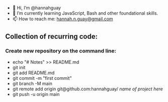 - 👋 Hi, I’m @hannahguay
- 🌱 I’m currently learning JavaScript, Bash and other foundational skills.
- 📫 How to reach me: hannah.n.guay@gmail.com

<h2>Collection of recurring code:</h2>
<h3>Create new repository on the command line:</h3>
<ul>
  <li>echo "# Notes" >> README.md</li>
  <li>git init</li>
  <li>git add README.md</li>
  <li>git commit -m "first commit"</li>
  <li>git branch -M main</li>
  <li>git remote add origin git@github.com:hannahguay/ <em>name of project here</em></li>
  <li>git push -u origin main</li>
</ul>


<!---
hannahguay/hannahguay is a ✨ special ✨ repository because its `README.md` (this file) appears on your GitHub profile.
You can click the Preview link to take a look at your changes.
--->

